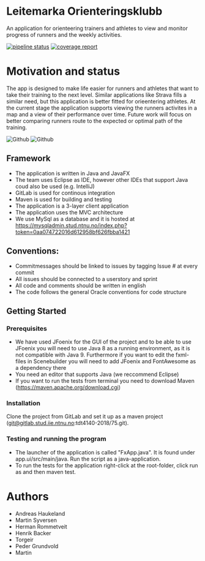 # Leitemarka Orienteringsklubb
An application for orienteering trainers and athletes to view and monitor progress of runners and the weekly activities.

[![pipeline status](https://gitlab.stud.iie.ntnu.no/tdt4140-2018/75/badges/master/pipeline.svg)](https://gitlab.stud.iie.ntnu.no/tdt4140-2018/75/commits/master)
[![coverage report](https://gitlab.stud.iie.ntnu.no/tdt4140-2018/75/badges/master/coverage.svg)](https://gitlab.stud.iie.ntnu.no/tdt4140-2018/75/commits/master)

# Motivation and status
The app is designed to make life easier for runners and athletes that want to take their training to the next level. Similar applications like Strava fills a similar need, but 
this application is better fitted for orieentering athletes.
At the current stage the application supports viewing the runners activites in a map and a view of their performance over time. Future work will focus on better comparing 
runners route to the expected or optimal path of the training.

![Github](https://image.ibb.co/me0GUc/rsz_kart.png "Map") ![Github](https://image.ibb.co/ixGehx/rsz_progress.png "Progress")
 

## Framework
- The application is written in Java and JavaFX
- The team uses Eclipse as IDE, however other IDEs that support Java coud also be used (e.g. IntelliJ)
- GitLab is used for continous integration
- Maven is used for building and testing
- The application is a 3-layer client application
- The application uses the MVC architecture
- We use MySql as a database and it is hosted at https://mysqladmin.stud.ntnu.no/index.php?token=0aa074722016d612958bf626fbba1421

## Conventions:
- Commitmessages should be linked to issues by tagging Issue #<N> at every commit
- All issues should be connected to a userstory and sprint
- All code and comments should be written in english
- The code follows the general Oracle conventions for code structure

## Getting Started
### Prerequisites
- We have used JFoenix for the GUI of the project and to be able to use JFoenix you will need to use Java 8 as a running environment, as it is not compatible with Java 9.
  Furthermore if you want to edit the fxml-files in Scenebuilder you will need to add JFoenix and FontAwesome as a dependency there
- You need an editor that supports Java (we reccommend Eclipse)
- If you want to run the tests from terminal you need to download Maven (https://maven.apache.org/download.cgi)

### Installation
Clone the project from GitLab and set it up as a maven project (git@gitlab.stud.iie.ntnu.no:tdt4140-2018/75.git).

### Testing and running the program
- The launcher of the application is called "FxApp.java". It is found under app.ui/src/main/java. Run the script as a java-application.
- To run the tests for the application right-click at the root-folder, click run as and then maven test.


# Authors
- Andreas Haukeland
- Martin Syversen
- Herman Rommetveit
- Henrik Backer
- Torgeir
- Peder Grundvold
- Martin


